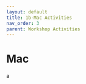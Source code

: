 ```yaml
---
layout: default
title: 1b-Mac Activities
nav_order: 3
parent: Workshop Activities
---
```


# Mac

a
